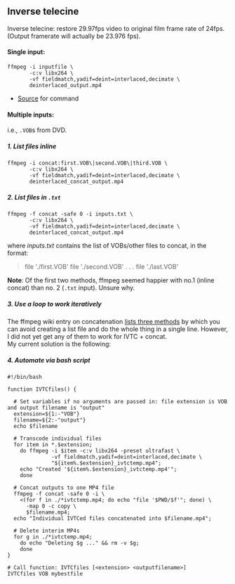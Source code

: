 ## Inverse telecine

Inverse telecine: restore 29.97fps video to original film frame rate of 24fps. (Output framerate will actually be 23.976 fps).

#### Single input:  

```
ffmpeg -i inputfile \
       -c:v libx264 \
       -vf fieldmatch,yadif=deint=interlaced,decimate \
       deinterlaced_output.mp4
```
* [Source](https://forum.doom9.org/showthread.php?t=172289) for command

<!-- TEST:
ffmpeg -i VTS_01_1.VOB -c:v libx264 -preset veryfast -vf fieldmatch,yadif=deint=interlaced,decimate deinterlaced_output.mp4 -->

#### Multiple inputs:

i.e., `.VOB`s from DVD.

##### 1. List files inline

```
ffmpeg -i concat:first.VOB\|second.VOB\|third.VOB \
       -c:v libx264 \
       -vf fieldmatch,yadif=deint=interlaced,decimate \
       deinterlaced_concat_output.mp4
```

<!-- TEST:
ffmpeg -i concat:VTS_01_1.VOB\|VTS_01_2.VOB -c:v libx264 -preset veryfast -vf fieldmatch,yadif=deint=interlaced,decimate deinterlaced_concat.mp4 -->
<!-- ffmpeg -i concat:VTS_01_0.VOB\|VTS_01_1.VOB -c:v libx264 -preset veryfast -vf fieldmatch,yadif=deint=interlaced,decimate deinterlaced_concat_just2.mp4 -->

##### 2. List files in `.txt`

```
ffmpeg -f concat -safe 0 -i inputs.txt \
       -c:v libx264 \
       -vf fieldmatch,yadif=deint=interlaced,decimate \
       deinterlaced_concat_output.mp4
```

where _inputs.txt_ contains the list of VOBs/other files to concat, in the format:

<blockquote>file './first.VOB'  
file './second.VOB'  
. . .  
file './last.VOB'</blockquote>

<!-- TEST:
ffmpeg -f concat -safe 0 -i inputs.txt -c:v libx264 -preset veryfast -vf fieldmatch,yadif=deint=interlaced,decimate deinterlaced_concat_list.mp4 -->

**Note**: Of the first two methods, ffmpeg seemed happier with no.1 (inline concat) than no. 2 (`.txt` input). Unsure why.

##### 3. Use a loop to work iteratively

The ffmpeg wiki entry on concatenation [lists three methods](https://trac.ffmpeg.org/wiki/Concatenate#demuxer) by which you can avoid creating a list file and do the whole thing in a single line. However, I did not yet get any of them to work for IVTC + concat.  
My current solution is the following:

##### 4. Automate via bash script

```
#!/bin/bash

function IVTCfiles() {

  # Set variables if no arguments are passed in: file extension is VOB and output filename is "output"
  extension=${1:-"VOB"}
  filename=${2:-"output"}
  echo $filename

  # Transcode individual files
  for item in *.$extension;
    do ffmpeg -i $item -c:v libx264 -preset ultrafast \
              -vf fieldmatch,yadif=deint=interlaced,decimate \
              "${item%.$extension}_ivtctemp.mp4";
    echo "Created '${item%.$extension}_ivtctemp.mp4'";
    done

  # Concat outputs to one MP4 file
  ffmpeg -f concat -safe 0 -i \
    <(for f in ./*ivtctemp.mp4; do echo "file '$PWD/$f'"; done) \
      -map 0 -c copy \
      $filename.mp4;
  echo "Individual IVTCed files concatenated into $filename.mp4";

  # Delete interim MP4s
  for g in ./*ivtctemp.mp4;
    do echo "Deleting $g ..." && rm -v $g;
    done
}

# Call function: IVTCfiles [<extension> <outputfilename>]
IVTCfiles VOB mybestfile
```
